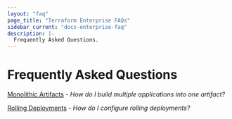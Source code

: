 ```yaml
---
layout: "faq"
page_title: "Terraform Enterprise FAQs"
sidebar_current: "docs-enterprise-faq"
description: |-
  Frequently Asked Questions.
---
```


# Frequently Asked Questions

[Monolithic Artifacts](/docs/enterprise/faq/monolithic-artifacts) - *How do I build multiple applications into one artifact?*

[Rolling Deployments](/docs/enterprise/faq/rolling-deployments) - *How do I configure rolling deployments?*
